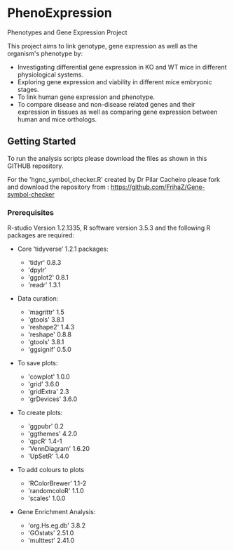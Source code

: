 # PhenoExpression
Phenotypes and Gene Expression Project

This project aims to link genotype, gene expression as well as the organism's phenotype by:

* Investigating differential gene expression in KO and WT mice in different physiological systems. 
* Exploring gene expression and viability in different mice embryonic stages. 
* To link human gene expression and phenotype. 
* To compare disease and non-disease related genes and their expression in tissues as well as comparing gene expression between human and mice orthologs.

## Getting Started

To run the analysis scripts please download the files as shown in this GITHUB repository.

For the  'hgnc_symbol_checker.R' created by Dr Pilar Cacheiro please fork and download the repository from : https://github.com/FrihaZ/Gene-symbol-checker 


### Prerequisites

R-studio Version 1.2.1335, R software version 3.5.3 and the following R packages are required:

* Core ‘tidyverse’ 1.2.1 packages:
  * 'tidyr' 0.8.3 
  * 'dpylr' 
  * 'ggplot2' 0.8.1 
  * 'readr' 1.3.1 
  
* Data curation:
  * 'magrittr' 1.5 
  * 'gtools' 3.8.1
  * 'reshape2' 1.4.3
  * 'reshape' 0.8.8
  * 'gtools' 3.8.1
  * 'ggsignif' 0.5.0
 
* To save plots:
  * 'cowplot' 1.0.0
  * 'grid' 3.6.0
  * 'gridExtra' 2.3
  * 'grDevices' 3.6.0

* To create plots:
  * 'ggpubr' 0.2
  * 'ggthemes' 4.2.0
  * 'qpcR' 1.4-1
  * 'VennDiagram' 1.6.20
  * 'UpSetR' 1.4.0 

* To add colours to plots
  * 'RColorBrewer' 1.1-2
  * 'randomcoloR' 1.1.0
  * 'scales' 1.0.0

 * Gene Enrichment Analysis:
   * 'org.Hs.eg.db' 3.8.2
   * 'GOstats' 2.51.0 
   * 'multtest' 2.41.0
  
 
 



